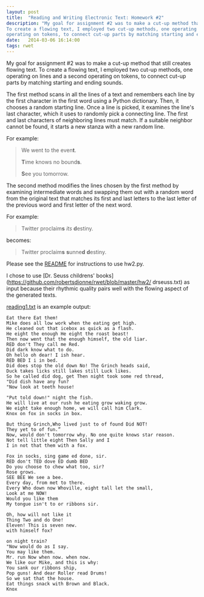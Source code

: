 ```yaml
---
layout: post
title:  "Reading and Writing Electronic Text: Homework #2"
description: "My goal for assignment #2 was to make a cut-up method that still creates flowing text.
To create a flowing text, I employed two cut-up methods, one operating on lines and a second
operating on tokens, to connect cut-up parts by matching starting and ending sounds."
date:   2014-03-06 16:14:00
tags: rwet
---
```

My goal for assignment #2 was to make a cut-up method that still creates flowing text. To create a
flowing text, I employed two cut-up methods, one operating on lines and a second operating on
tokens, to connect cut-up parts by matching starting and ending sounds.

The first method scans in all the lines of a text and remembers each line by the first character in
the first word using a Python dictionary. Then, it chooses a random starting line. Once a line is
picked, it examines the line's last character, which it uses to randomly pick a connecting line. The
first and last characters of neighboring lines must match. If a suitable neighbor cannot be found,
it starts a new stanza with a new random line.

For example:

> We went to the even**t**.
>
> **T**ime knows no bound**s**.
>
> **S**ee you tomorrow.

The second method modifies the lines chosen by the first method by examining intermediate words and swapping them out with a random word from the original text that matches its first and last letters to the last letter of the previous word and first letter of the next word.

For example:

> Twitter proclaim**s** *its* **d**estiny.

becomes:

> Twitter proclaim**s** **s**unne**d** **d**estiny.

Please see the [README](https://github.com/robertsdionne/rwet/tree/master/hw2#readme) for
instructions to use hw2.py.

I chose to use [Dr. Seuss childrens' books](https://github.com/robertsdionne/rwet/blob/master/hw2/
drseuss.txt) as input because their rhythmic quality pairs well with the flowing aspect of the
generated texts.

[reading1.txt](https://github.com/robertsdionne/rwet/blob/master/hw2/reading1.txt) is an example
output:

    Eat there Eat them!
    Mike does all low work when the eating get high.
    He cleaned out that icebox as quick as a flash.
    He eight the enough He eight the roast beast!
    Then now went that the enough himself, the old liar.
    RED don't They call me Red.
    Did dark know what to do.
    Oh hello oh dear! I ish hear.
    RED BED I i in bed.
    Did does stop the old down No! The Grinch heads said,
    Duck takes licks still lakes still Luck likes.
    So he called did dog, get Then night took some red thread,
    "Did dish have any fun?
    "Now look at teeth house!

    "Put told down!" night the fish.
    He will live at our rush he eating grow waking grow.
    We eight take enough home, we will call him Clark.
    Knox on fox in socks in box.

    But thing Grinch,Who lived just to of found Did NOT!
    They yet to of fun.”
    Now, would don't tomorrow why. No one quite knows star reason.
    Not tell little eight Then Sally and I
    I in not that them with a fox.

    Fox in socks, sing game ed done, sir.
    RED don't TED dove ED dumb BED
    Do you choose to chew what too, sir?
    Rose grows.
    SEE BEE We see a bee.
    Every day, from met to there.
    Every Who down now Whoville, eight tall let the small,
    Look at me NOW!
    Would you like them
    My tongue isn't to or ribbons sir.

    Oh, how will not like it
    Thing Two and do One!
    Eleven! This is seven new.
    with himself fox?

    on night train?
    "Now would do as I say.
    You may like them.
    Mr. run Now when now. when now.
    We like our Mike, and this is why:
    You sank our ribbons ship,
    Pop guns! And dear Roller read Drums!
    So we sat that the house.
    Eat things snack with Brown and Black.
    Knox
